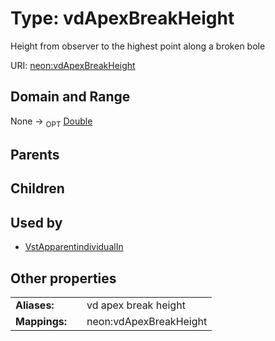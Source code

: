 
# Type: vdApexBreakHeight


Height from observer to the highest point along a broken bole

URI: [neon:vdApexBreakHeight](https://data.neonscience.org/vdApexBreakHeight)


## Domain and Range

None ->  <sub>OPT</sub> [Double](types/Double.md)

## Parents


## Children


## Used by

 * [VstApparentindividualIn](VstApparentindividualIn.md)

## Other properties

|  |  |  |
| --- | --- | --- |
| **Aliases:** | | vd apex break height |
| **Mappings:** | | neon:vdApexBreakHeight |

